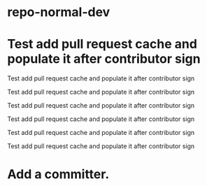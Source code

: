 # repo-normal-dev

# Test add pull request cache and populate it after contributor sign




Test add pull request cache and populate it after contributor sign






Test add pull request cache and populate it after contributor sign








Test add pull request cache and populate it after contributor sign






Test add pull request cache and populate it after contributor sign




Test add pull request cache and populate it after contributor sign





Test add pull request cache and populate it after contributor sign



# Add a committer.
